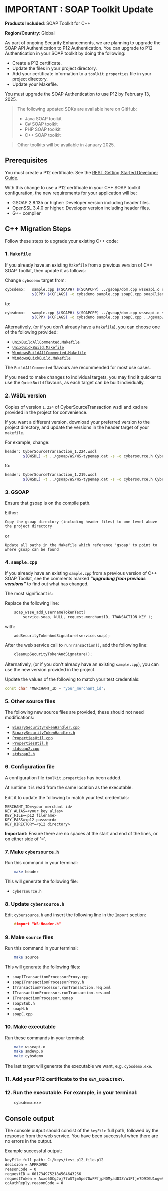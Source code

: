 # IMPORTANT : SOAP Toolkit Update

**Products Included**: SOAP Toolkit for C++

**Region/Country**: Global

As part of ongoing Security Enhancements, we are planning to upgrade the SOAP API Authentication to P12 Authentication. You can upgrade to P12 Authentication in your SOAP toolkit by doing the following:

- Create a P12 certificate.
- Update the files in your project directory.
- Add your certificate information to a `toolkit.properties` file in your project directory.
- Update your Makefile.

You must upgrade the SOAP Authentication to use P12 by February 13, 2025.

> The following updated SDKs are available here on GitHub:
> 
> - Java SOAP toolkit
> - C# SOAP toolkit
> - PHP SOAP toolkit
> - C++ SOAP toolkit

> Other toolkits will be available in January 2025.

## Prerequisites

You must create a P12 certificate. See the [REST Getting Started Developer Guide](https://developer.cybersource.com/docs/cybs/en-us/platform/developer/all/rest/rest-getting-started/restgs-jwt-message-intro/restgs-security-p12-intro.html).

With this change to use a P12 certificate in your C++ SOAP toolkit configuration, the new requirements for your application will be:

- GSOAP 2.8.135 or higher: Developer version including header files.
- OpenSSL 3.4.0 or higher: Developer version including header files.
- G++ compiler

## C++ Migration Steps

Follow these steps to upgrade your existing C++ code:

### 1. `Makefile`

If you already have an existing `Makefile` from a previous version of C++ SOAP Toolkit, then update it as follows:

Change `cybsdemo` target from:

```bash
cybsdemo:   sample.cpp $(SOAPH) $(SOAPCPP) ../gsoap/dom.cpp wsseapi.o smdevp.o
            $(CPP) $(CFLAGS) -o cybsdemo sample.cpp soapC.cpp soapClient.cpp ../gsoap/dom.cpp $(SOAPCPP) wsseapi.o smdevp.o $(LIBS)
   ```

to:

```bash
cybsdemo:   sample.cpp $(SOAPH) $(SOAPCPP) ../gsoap/dom.cpp wsseapi.o smdevp.o
            $(CPP) $(CFLAGS) -o cybsdemo sample.cpp soapC.cpp ../gsoap/dom.cpp stdsoap2.cpp ../gsoap/import/custom/struct_timeval.cpp ../gsoap/plugin/threads.c ../gsoap/plugin/mecevp.c ../gsoap/plugin/wsaapi.c wsseapi.o smdevp.o soapITransactionProcessorProxy.cpp ../gsoap/import/gsoapWinInet.cpp PropertiesUtil.cpp BinarySecurityTokenHandler.cpp $(LIBS)
   ```

Alternatively, (or if you don't already have a `Makefile`), you can choose one of the following provided:

- [`UnixBuildAllCommented.Makefile`](UnixBuildAllCommented.Makefile)
- [`UnixQuickBuild.Makefile`](UnixQuickBuild.Makefile)
- [`WindowsBuildAllCommented.Makefile`](WindowsBuildAllCommented.Makefile)
- [`WindowsQuickBuild.Makefile`](WindowsQuickBuild.Makefile)

The `BuildAllCommented` flavours are recommended for most use cases.

If you need to make changes to individual targets, you may find it quicker to use the `QuickBuild` flavours, as each target can be built individually.

### 2. WSDL version

Copies of version `1.224` of CyberSourceTransaction wsdl and xsd are provided in the project for convenience. 

If you want a different version, download your preferred version to the project directory, and update the versions in the header target of your `makefile`.

For example, change:

```bash
header: CyberSourceTransaction_1.224.wsdl
        $(GWSDL) -t ../gsoap/WS/WS-typemap.dat -s -o cybersource.h CyberSourceTransaction_1.224.wsdl
   ```

to:

```bash
header: CyberSourceTransaction_1.219.wsdl
        $(GWSDL) -t ../gsoap/WS/WS-typemap.dat -s -o cybersource.h CyberSourceTransaction_1.219.wsdl
   ```

### 3. GSOAP

Ensure that gsoap is on the compile path.

Either: 

```text
Copy the gsoap directory (including header files) to one level above the project directory
```
or

```text
Update all paths in the Makefile which reference 'gsoap' to point to where gsoap can be found
```

### 4. `sample.cpp`

If you already have an existing `sample.cpp` from a previous version of C++ SOAP Toolkit, see the comments marked ***"upgrading from previous versions"*** to find out what has changed. 

The most significant is:

Replace the following line:

```C++
    soap_wsse_add_UsernameTokenText(
        service.soap, NULL, request.merchantID, TRANSACTION_KEY );
```

with:

```C++
    addSecurityTokenAndSignature(service.soap);
```

After the web service call to `runTransaction()`, add the following line:

```C++
    cleanupSecurityTokenAndSignature();
```
    
Alternatively, (or if you don't already have an existing `sample.cpp`), you can use the new version provided in the project.

Update the values of the following to match your test credentials:

```C++
const char *MERCHANT_ID = "your_merchant_id";
```

### 5. Other source files

The following new source files are provided, these should not need modifications:

- [`BinarySecurityTokenHandler.cpp`](BinarySecurityTokenHandler.cpp)
- [`BinarySecurityTokenHandler.h`](BinarySecurityTokenHandler.h)
- [`PropertiesUtil.cpp`](PropertiesUtil.cpp)
- [`PropertiesUtil.h`](PropertiesUtil.h)
- [`stdsoap2.cpp`](stdsoap2.cpp)
- [`stdsoap2.h`](stdsoap2.h)

### 6. Configuration file

A configuration file `toolkit.properties` has been added. 

At runtime it is read from the same location as the executable.

Edit it to update the following to match your test credentials:

```text
MERCHANT_ID=<your merchant id>
KEY_ALIAS=<your key alias>
KEY_FILE=<p12 filename>
KEY_PASS=<p12 password>
KEY_DIRECTORY=<p12 directory>
```

**Important:** Ensure there are no spaces at the start and end of the lines, or on either side of '='.

### 7. Make `cybersource.h`

Run this command in your terminal:

```bash
    make header
```
This will generate the following file:

- `cybersource.h`

### 8. Update `cybersource.h`

Edit `cybersource.h` and insert the following line in the `Import` section:

```C++
    #import "WS-Header.h"
```

### 9. Make `source` files

Run this command in your terminal:

```bash
    make source
```
This will generate the following files:

- `soapITransactionProcessorProxy.cpp`
- `soapITransactionProcessorProxy.h`
- `ITransactionProcessor.runTransaction.req.xml`
- `ITransactionProcessor.runTransaction.res.xml`
- `ITransactionProcessor.nsmap`
- `soapStub.h`
- `soapH.h`
- `soapC.cpp`

### 10. Make executable

Run these commands in your terminal:

```bash
    make wsseapi.o
    make smdevp.o
    make cybsdemo
```

The last target will generate the executable we want, e.g. `cybsdemo.exe`.

### 11.  Add your P12 certificate to the `KEY_DIRECTORY`.

### 12.  Run the executable. For example, in your terminal:

```bash
    cybsdemo.exe
```

## Console output

The console output should consist of the `keyFile` full path, followed by the response from the web service. You have been successful when there are no errors in the output.

Example successful output:

```bash
keyFile full path: C:/keys/test_p12_file.p12
decision = APPROVED
reasonCode = 0
requestID = 6017349752184504643266
requestToken = Axxd6DCgJoj77wSTjm5pe7DwFPfjpNDMyadDIZ/u1Pfje7D9IGU1ogwAGkmXoDc3JoZmTToZDIAAvxSz
ccAuthReply.reasonCode = 0
```
